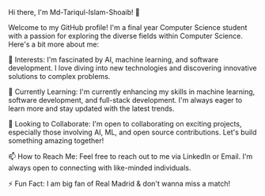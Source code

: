 Hi there, I'm Md-Tariqul-Islam-Shoaib! 👋


Welcome to my GitHub profile! I'm a final year Computer Science student with a passion for exploring the diverse fields within Computer Science. Here's a bit more about me:

👀 Interests: I'm fascinated by AI, machine learning, and software development. I love diving into new technologies and discovering innovative solutions to complex problems.

🌱 Currently Learning: I'm currently enhancing my skills in machine learning, software development, and full-stack development. I'm always eager to learn more and stay updated with the latest trends.

💞️ Looking to Collaborate: I'm open to collaborating on exciting projects, especially those involving AI, ML, and open source contributions. Let's build something amazing together!

📫 How to Reach Me: Feel free to reach out to me via LinkedIn or Email. I'm always open to connecting with like-minded individuals.

⚡ Fun Fact: I am big fan of Real Madrid & don't wanna miss a match!
